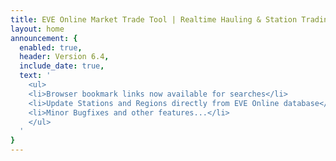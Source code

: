 ```yaml
---
title: EVE Online Market Trade Tool | Realtime Hauling & Station Trading
layout: home
announcement: {
  enabled: true,
  header: Version 6.4,
  include_date: true,
  text: '
    <ul>
    <li>Browser bookmark links now available for searches</li>
    <li>Update Stations and Regions directly from EVE Online database</li>
    <li>Minor Bugfixes and other features...</li>
    </ul>
  '
}
---
```

